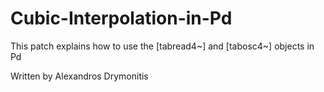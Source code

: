 Cubic-Interpolation-in-Pd
=========================

This patch explains how to use the [tabread4~] and [tabosc4~] objects in Pd

Written by Alexandros Drymonitis
